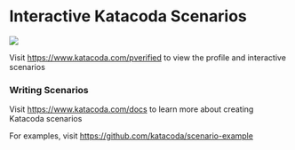 # Interactive Katacoda Scenarios

[![](http://shields.katacoda.com/katacoda/pverified/count.svg)](https://www.katacoda.com/pverified "Get your profile on Katacoda.com")

Visit https://www.katacoda.com/pverified to view the profile and interactive scenarios

### Writing Scenarios
Visit https://www.katacoda.com/docs to learn more about creating Katacoda scenarios

For examples, visit https://github.com/katacoda/scenario-example

